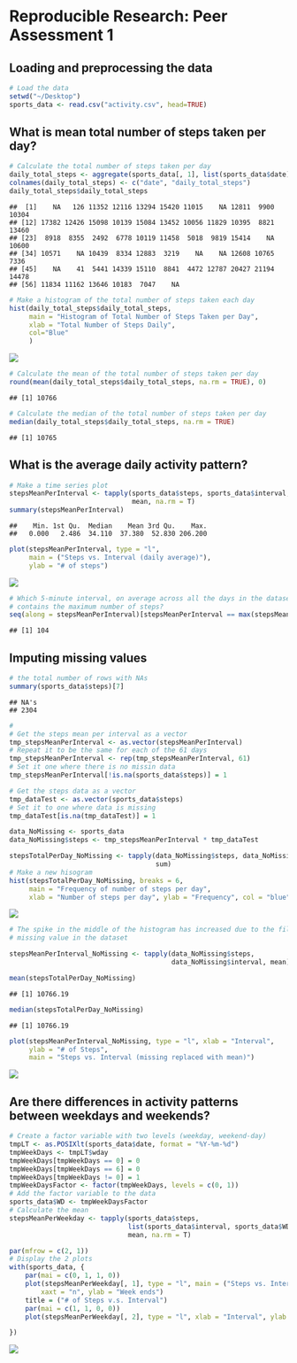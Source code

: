 # Reproducible Research: Peer Assessment 1


## Loading and preprocessing the data

```r
# Load the data
setwd("~/Desktop")
sports_data <- read.csv("activity.csv", head=TRUE)
```


## What is mean total number of steps taken per day?

```r
# Calculate the total number of steps taken per day
daily_total_steps <- aggregate(sports_data[, 1], list(sports_data$date), sum)
colnames(daily_total_steps) <- c("date", "daily_total_steps")
daily_total_steps$daily_total_steps
```

```
##  [1]    NA   126 11352 12116 13294 15420 11015    NA 12811  9900 10304
## [12] 17382 12426 15098 10139 15084 13452 10056 11829 10395  8821 13460
## [23]  8918  8355  2492  6778 10119 11458  5018  9819 15414    NA 10600
## [34] 10571    NA 10439  8334 12883  3219    NA    NA 12608 10765  7336
## [45]    NA    41  5441 14339 15110  8841  4472 12787 20427 21194 14478
## [56] 11834 11162 13646 10183  7047    NA
```

```r
# Make a histogram of the total number of steps taken each day
hist(daily_total_steps$daily_total_steps, 
     main = "Histogram of Total Number of Steps Taken per Day",
     xlab = "Total Number of Steps Daily",
     col="Blue"
     )
```

![](PA1_template_files/figure-html/unnamed-chunk-2-1.png) 

```r
# Calculate the mean of the total number of steps taken per day
round(mean(daily_total_steps$daily_total_steps, na.rm = TRUE), 0)
```

```
## [1] 10766
```

```r
# Calculate the median of the total number of steps taken per day
median(daily_total_steps$daily_total_steps, na.rm = TRUE)
```

```
## [1] 10765
```


## What is the average daily activity pattern?

```r
# Make a time series plot
stepsMeanPerInterval <- tapply(sports_data$steps, sports_data$interval, 
                               mean, na.rm = T)
summary(stepsMeanPerInterval)
```

```
##    Min. 1st Qu.  Median    Mean 3rd Qu.    Max. 
##   0.000   2.486  34.110  37.380  52.830 206.200
```

```r
plot(stepsMeanPerInterval, type = "l", 
     main = ("Steps vs. Interval (daily average)"), 
     ylab = "# of steps")
```

![](PA1_template_files/figure-html/unnamed-chunk-3-1.png) 

```r
# Which 5-minute interval, on average across all the days in the dataset, 
# contains the maximum number of steps?
seq(along = stepsMeanPerInterval)[stepsMeanPerInterval == max(stepsMeanPerInterval)]
```

```
## [1] 104
```


## Imputing missing values

```r
# the total number of rows with NAs
summary(sports_data$steps)[7]
```

```
## NA's 
## 2304
```

```r
#
# Get the steps mean per interval as a vector
tmp_stepsMeanPerInterval <- as.vector(stepsMeanPerInterval)
# Repeat it to be the same for each of the 61 days
tmp_stepsMeanPerInterval <- rep(tmp_stepsMeanPerInterval, 61)
# Set it one where there is no missin data
tmp_stepsMeanPerInterval[!is.na(sports_data$steps)] = 1

# Get the steps data as a vector
tmp_dataTest <- as.vector(sports_data$steps)
# Set it to one where data is missing
tmp_dataTest[is.na(tmp_dataTest)] = 1

data_NoMissing <- sports_data
data_NoMissing$steps <- tmp_stepsMeanPerInterval * tmp_dataTest

stepsTotalPerDay_NoMissing <- tapply(data_NoMissing$steps, data_NoMissing$date, 
                                     sum)
# Make a new hisogram 
hist(stepsTotalPerDay_NoMissing, breaks = 6, 
     main = "Frequency of number of steps per day", 
     xlab = "Number of steps per day", ylab = "Frequency", col = "blue")
```

![](PA1_template_files/figure-html/unnamed-chunk-4-1.png) 

```r
# The spike in the middle of the histogram has increased due to the filling in
# missing value in the dataset

stepsMeanPerInterval_NoMissing <- tapply(data_NoMissing$steps, 
                                         data_NoMissing$interval, mean)

mean(stepsTotalPerDay_NoMissing)
```

```
## [1] 10766.19
```

```r
median(stepsTotalPerDay_NoMissing)
```

```
## [1] 10766.19
```

```r
plot(stepsMeanPerInterval_NoMissing, type = "l", xlab = "Interval", 
     ylab = "# of Steps", 
     main = "Steps vs. Interval (missing replaced with mean)")
```

![](PA1_template_files/figure-html/unnamed-chunk-4-2.png) 


## Are there differences in activity patterns between weekdays and weekends?

```r
# Create a factor variable with two levels (weekday, weekend-day)
tmpLT <- as.POSIXlt(sports_data$date, format = "%Y-%m-%d")
tmpWeekDays <- tmpLT$wday
tmpWeekDays[tmpWeekDays == 0] = 0
tmpWeekDays[tmpWeekDays == 6] = 0
tmpWeekDays[tmpWeekDays != 0] = 1
tmpWeekDaysFactor <- factor(tmpWeekDays, levels = c(0, 1))
# Add the factor variable to the data
sports_data$WD <- tmpWeekDaysFactor
# Calculate the mean
stepsMeanPerWeekday <- tapply(sports_data$steps, 
                              list(sports_data$interval, sports_data$WD), 
                              mean, na.rm = T)

par(mfrow = c(2, 1))
# Display the 2 plots
with(sports_data, {
    par(mai = c(0, 1, 1, 0))
    plot(stepsMeanPerWeekday[, 1], type = "l", main = ("Steps vs. Interval"), 
        xaxt = "n", ylab = "Week ends")
    title = ("# of Steps v.s. Interval")
    par(mai = c(1, 1, 0, 0))
    plot(stepsMeanPerWeekday[, 2], type = "l", xlab = "Interval", ylab = "Week days")

})
```

![](PA1_template_files/figure-html/unnamed-chunk-5-1.png) 
